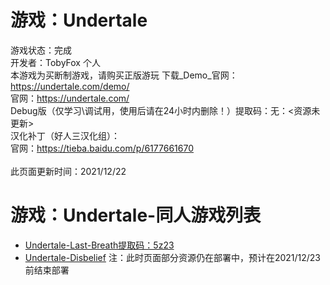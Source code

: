# 游戏：Undertale
游戏状态：完成<br/>
开发者：TobyFox 个人<br/>
本游戏为买断制游戏，请购买正版游玩
下载_Demo_官网：<https://undertale.com/demo/><br/>
官网：<https://undertale.com/><br/>
Debug版（仅学习\调试用，使用后请在24小时内删除！）提取码：无：<资源未更新><br/>
汉化补丁（好人三汉化组）：<br/>
官网：<https://tieba.baidu.com/p/6177661670><br/>
<br/>
此页面更新时间：2021/12/22<br/>

# 游戏：Undertale-同人游戏列表
- [Undertale-Last-Breath提取码：5z23](https://ouyhq.lanzouo.com/ioyBvxv1rgd#5z23)
- [Undertale-Disbelief](资源未更新)
注：此时页面部分资源仍在部署中，预计在2021/12/23前结束部署
